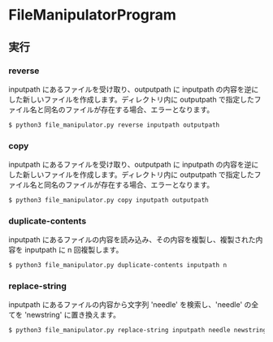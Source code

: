 # FileManipulatorProgram

## 実行

### reverse

inputpath にあるファイルを受け取り、outputpath に inputpath の内容を逆にした新しいファイルを作成します。ディレクトリ内に outputpath で指定したファイル名と同名のファイルが存在する場合、エラーとなります。

```bash
$ python3 file_manipulator.py reverse inputpath outputpath
```

### copy

inputpath にあるファイルを受け取り、outputpath に inputpath の内容を逆にした新しいファイルを作成します。ディレクトリ内に outputpath で指定したファイル名と同名のファイルが存在する場合、エラーとなります。

```bash
$ python3 file_manipulator.py copy inputpath outputpath
```

### duplicate-contents

inputpath にあるファイルの内容を読み込み、その内容を複製し、複製された内容を inputpath に n 回複製します。

```bash
$ python3 file_manipulator.py duplicate-contents inputpath n
```

### replace-string

inputpath にあるファイルの内容から文字列 'needle' を検索し、'needle' の全てを 'newstring' に置き換えます。

```bash
$ python3 file_manipulator.py replace-string inputpath needle newstring
```
